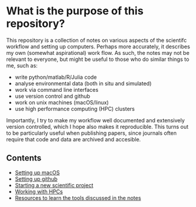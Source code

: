 # What is the purpose of this repository?

This repository is a collection of notes on various aspects of the scientifc workflow and setting up computers. Perhaps more accurately, it describes my own (somewhat aspirational) work flow. As such, the notes may not be relevant to everyone, but might be useful to those who do similar things to me, such as:

* write python/matlab/R/Julia code
* analyse environmental data (both in situ and simulated)
* work via command line interfaces
* use version control and github
* work on unix machines (macOS/linux)
* use high performance computing (HPC) clusters

Importantly, I try to make my workflow well documented and extensively version controlled, which I hope also makes it reproducible. This turns out to be particularly useful when publishing papers, since journals often require that code and data are archived and accesible. 

## Contents

* [Setting up macOS](macOS_setup.md)
* [Setting up github](github_setup.md)
* [Starting a new scientific project](scientific_projects.md)
* [Working with HPCs](HPC_clusters.md)
* [Resources to learn the tools discussed in the notes](learning_resources.md)